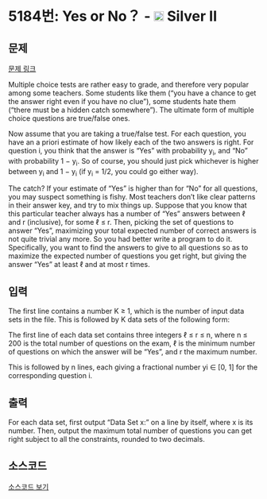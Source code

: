 # 5184번: Yes or No？ - <img src="https://static.solved.ac/tier_small/9.svg" style="height:20px" /> Silver II

<!-- performance -->

<!-- 문제 제출 후 깃허브에 푸시를 했을 때 제출한 코드의 성능이 입력될 공간입니다.-->

<!-- end -->

## 문제

[문제 링크](https://boj.kr/5184)


<p>Multiple choice tests are rather easy to grade, and therefore very popular among some teachers. Some students like them (“you have a chance to get the answer right even if you have no clue”), some students hate them (“there must be a hidden catch somewhere”). The ultimate form of multiple choice questions are true/false ones.</p>

<p>Now assume that you are taking a true/false test. For each question, you have an a priori estimate of how likely each of the two answers is right. For question i, you think that the answer is “Yes” with probability y<sub>i</sub>, and “No” with probability 1 − y<sub>i</sub>. So of course, you should just pick whichever is higher between y<sub>i</sub> and 1 − y<sub>i</sub> (if y<sub>i</sub> = 1/2, you could go either way).</p>

<p>The catch? If your estimate of “Yes” is higher than for “No” for all questions, you may suspect something is fishy. Most teachers don’t like clear patterns in their answer key, and try to mix things up. Suppose that you know that this particular teacher always has a number of “Yes” answers between ℓ and r (inclusive), for some ℓ ≤ r. Then, picking the set of questions to answer “Yes”, maximizing your total expected number of correct answers is not quite trivial any more. So you had better write a program to do it. Specifically, you want to find the answers to give to all questions so as to maximize the expected number of questions you get right, but giving the answer “Yes” at least ℓ and at most r times.</p>



## 입력


<p>The first line contains a number K ≥ 1, which is the number of input data sets in the file. This is followed by K data sets of the following form:</p>

<p>The first line of each data set contains three integers ℓ ≤ r ≤ n, where n ≤ 200 is the total number of questions on the exam, ℓ is the minimum number of questions on which the answer will be “Yes”, and r the maximum number.</p>

<p>This is followed by n lines, each giving a fractional number yi ∈ [0, 1] for the corresponding question i.</p>



## 출력


<p>For each data set, first output “Data Set x:” on a line by itself, where x is its number. Then, output the maximum total number of questions you can get right subject to all the constraints, rounded to two decimals.</p>



## 소스코드

[소스코드 보기](Main.java)